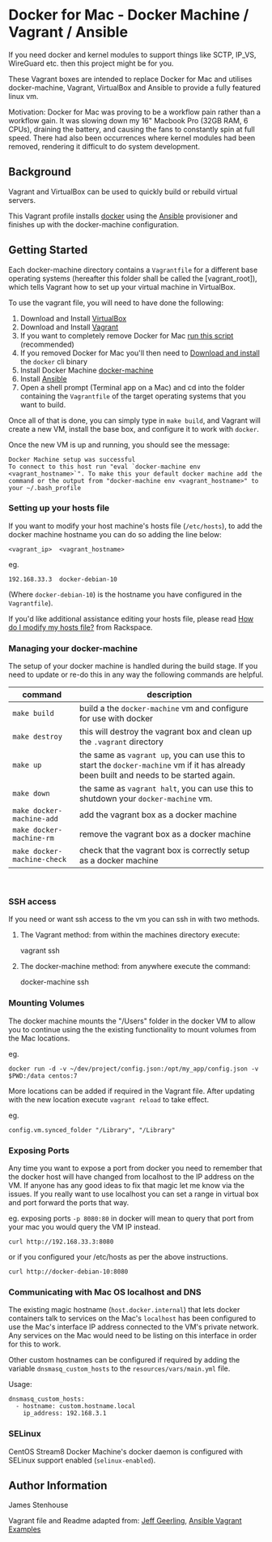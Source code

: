 # Docker for Mac - Docker Machine / Vagrant / Ansible

If you need docker and kernel modules to support things like SCTP, IP_VS, WireGuard etc. then this project might be for you.

These Vagrant boxes are intended to replace Docker for Mac and utilises docker-machine, Vagrant, VirtualBox and Ansible to provide a fully featured linux vm.

Motivation: Docker for Mac was proving to be a workflow pain rather than a workflow gain. It was slowing down my 16" Macbook Pro (32GB RAM, 6 CPUs), draining the battery, and causing the fans to constantly spin at full speed. There had also been occurrences where kernel modules had been removed, rendering it difficult to do system development.

## Background

Vagrant and VirtualBox can be used to quickly build or rebuild virtual servers.

This Vagrant profile installs [docker](https://www.docker.com/) using the [Ansible](http://www.ansible.com/) provisioner and finishes up with the docker-machine configuration.

## Getting Started

Each docker-machine directory contains a `Vagrantfile` for a different base operating systems (hereafter this folder shall be called the [vagrant_root]), which tells Vagrant how to set up your virtual machine in VirtualBox.

To use the vagrant file, you will need to have done the following:

  1. Download and Install [VirtualBox](https://www.virtualbox.org/wiki/Downloads)
  2. Download and Install [Vagrant](https://www.vagrantup.com/downloads.html)
  3. If you want to completely remove Docker for Mac [run this script](https://github.com/docker/toolbox/blob/master/osx/uninstall.sh) (recommended)
  4. If you removed Docker for Mac you'll then need to [Download and install](https://docs.docker.com/engine/install/binaries/) the `docker` cli binary
  4. Install Docker Machine [docker-machine](https://gitlab.com/gitlab-org/ci-cd/docker-machine/-/blob/main/docs/install-machine.md)
  5. Install [Ansible](http://docs.ansible.com/ansible/latest/intro_installation.html)
  6. Open a shell prompt (Terminal app on a Mac) and cd into the folder containing the `Vagrantfile` of the target operating systems that you want to build.

Once all of that is done, you can simply type in `make build`, and Vagrant will create a new VM, install the base box, and configure it to work with `docker`.

Once the new VM is up and running, you should see the message:


    Docker Machine setup was successful
    To connect to this host run "eval `docker-machine env <vagrant_hostname>`". To make this your default docker machine add the command or the output from "docker-machine env <vagrant_hostname>" to your ~/.bash_profile


### Setting up your hosts file

If you want to modify your host machine's hosts file (`/etc/hosts`), to add the docker machine hostname you can do so adding the line below:

    <vagrant_ip>  <vagrant_hostname>

eg.

    192.168.33.3  docker-debian-10

(Where `docker-debian-10`) is the hostname you have configured in the `Vagrantfile`).

If you'd like additional assistance editing your hosts file, please read [How do I modify my hosts file?](http://www.rackspace.com/knowledge_center/article/how-do-i-modify-my-hosts-file) from Rackspace.

### Managing your docker-machine

The setup of your docker machine is handled during the build stage. If you need to update or re-do this in any way the following commands are helpful.

|         command           |                        description                            |
|---------------------------|---------------------------------------------------------------|
|`make build`               | build a the `docker-machine` vm and configure for use with docker|
|`make destroy`             | this will destroy the vagrant box and clean up the `.vagrant` directory|
|`make up`                  | the same as `vagrant up`, you can use this to start the `docker-machine` vm if it has already been built and needs to be started again.|
|`make down`                | the same as `vagrant halt`, you can use this to shutdown your `docker-machine` vm.|
|`make docker-machine-add`  | add the vagrant box as a docker machine|
|`make docker-machine-rm`   | remove the vagrant box as a docker machine|
|`make docker-machine-check`| check that the vagrant box is correctly setup as a docker machine|

<br>

### SSH access
If you need or want ssh access to the vm you can ssh in with two methods.

1. The Vagrant method: from within the machines directory execute:

    vagrant ssh

2. The docker-machine method: from anywhere execute the command:

    docker-machine ssh <docker-machine-name>

### Mounting Volumes

The docker machine mounts the "/Users" folder in the docker VM to allow you to continue using the the existing functionality to mount volumes from the Mac locations.

eg.

    docker run -d -v ~/dev/project/config.json:/opt/my_app/config.json -v $PWD:/data centos:7

More locations can be added if required in the Vagrant file. After updating with the new location execute `vagrant reload` to take effect.

eg.

    config.vm.synced_folder "/Library", "/Library"

### Exposing Ports
Any time you want to expose a port from docker you need to remember that the docker host will have changed from localhost to the IP address on the VM. If anyone has any good ideas to fix that magic let me know via the issues. If you really want to use localhost you can set a range in virtual box and port forward the ports that way.

eg. exposing ports `-p 8080:80` in docker will mean to query that port from your mac you would query the VM IP instead.


    curl http://192.168.33.3:8080

or if you configured your /etc/hosts as per the above instructions.

    curl http://docker-debian-10:8080

### Communicating with Mac OS localhost and DNS

The existing magic hostname (`host.docker.internal`) that lets docker containers talk to services on the Mac's `localhost` has been configured to use the Mac's interface IP address connected to the VM's private network. Any services on the Mac would need to be listing on this interface in order for this to work.

Other custom hostnames can be configured if required by adding the variable `dnsmasq_custom_hosts` to the `resources/vars/main.yml` file.

Usage:

    dnsmasq_custom_hosts:
      - hostname: custom.hostname.local
        ip_address: 192.168.3.1

### SELinux
CentOS Stream8 Docker Machine's docker daemon is configured with SELinux support enabled (`selinux-enabled`).

## Author Information

James Stenhouse

Vagrant file and Readme adapted from: [Jeff Geerling](https://www.jeffgeerling.com/), [Ansible Vagrant Examples](https://github.com/geerlingguy/ansible-vagrant-examples)
